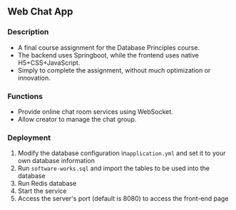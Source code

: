 ## Web Chat App
### Description
* A final course assignment for the Database Principles course.
* The backend uses Springboot, while the frontend uses native H5+CSS+JavaScript.
* Simply to complete the assignment, without much optimization or innovation.
### Functions
* Provide online chat room services using WebSocket.
* Allow creator to manage the chat group.
### Deployment
1. Modify the database configuration in`application.yml` and set it to your own database information
2. Run `software-works.sql` and import the tables to be used into the database
3. Run Redis database
4. Start the service
5. Access the server's port (default is 8080) to access the front-end page

